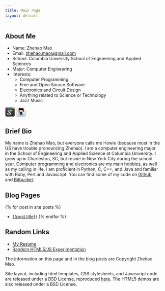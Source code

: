 ```yaml
---
title: Main Page
layout: default
---
```


## About Me

* Name: Zhehao Mao
* Email: zhehao.mao@gmail.com
* School: Columbia University School of Engineering and Applied Sciences
* Major: Computer Engineering
* Interests:
	* Computer Programming
	* Free and Open Source Software
	* Electronics and Circuit Design
	* Anything related to Science or Technology
	* Jazz Music

[![Google Plus](images/google_plus_32.png)](https://plus.google.com/104423634081365897250/about)
[![Github](images/github_32.png)](https://github.com/zhemao)


## Brief Bio

My name is Zhehao Mao, but everyone calls me Howie (because most in the US have
trouble pronouncing Zhehao). I am a computer engineering major in the School of 
Engineering and Applied Science at Columbia University. I grew up in 
Charleston, SC, but reside in New York City during the school year. Computer 
programming and electronics are my main hobbies, as well as my calling in life. 
I am proficient in Python, C, C++, and Java and familiar with Ruby, Perl and 
Javascript. You can find some of my code on [Github](https://github.com/zhemao) 
and [Bitbucket](https://bitbucket.org/zhemao).

## Blog Pages
{% for post in site.posts %}
* [{{post.title}}]({{post.url}})
{% endfor %}

## Random Links

* [My Resume](resume.html)
* [Random HTML5/JS Experimentation](html5/)

The information on this page and in the blog posts are Copyright Zhehao Mao.

Site layout, including html templates, CSS stylesheets, and Javascript code
are released under a BSD License, reproduced [here](/bsd-license.txt). The HTML5
demos are also released under a BSD License. 

